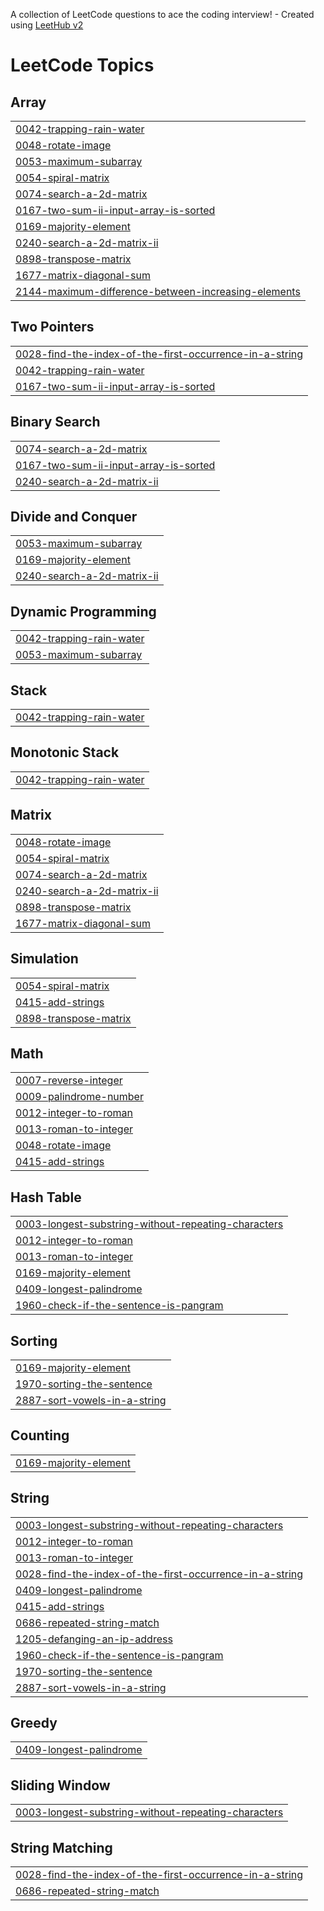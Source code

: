 A collection of LeetCode questions to ace the coding interview! - Created using [LeetHub v2](https://github.com/arunbhardwaj/LeetHub-2.0)
<!---LeetCode Topics Start-->
# LeetCode Topics
## Array
|  |
| ------- |
| [0042-trapping-rain-water](https://github.com/saklechas03/DSA/tree/master/0042-trapping-rain-water) |
| [0048-rotate-image](https://github.com/saklechas03/DSA/tree/master/0048-rotate-image) |
| [0053-maximum-subarray](https://github.com/saklechas03/DSA/tree/master/0053-maximum-subarray) |
| [0054-spiral-matrix](https://github.com/saklechas03/DSA/tree/master/0054-spiral-matrix) |
| [0074-search-a-2d-matrix](https://github.com/saklechas03/DSA/tree/master/0074-search-a-2d-matrix) |
| [0167-two-sum-ii-input-array-is-sorted](https://github.com/saklechas03/DSA/tree/master/0167-two-sum-ii-input-array-is-sorted) |
| [0169-majority-element](https://github.com/saklechas03/DSA/tree/master/0169-majority-element) |
| [0240-search-a-2d-matrix-ii](https://github.com/saklechas03/DSA/tree/master/0240-search-a-2d-matrix-ii) |
| [0898-transpose-matrix](https://github.com/saklechas03/DSA/tree/master/0898-transpose-matrix) |
| [1677-matrix-diagonal-sum](https://github.com/saklechas03/DSA/tree/master/1677-matrix-diagonal-sum) |
| [2144-maximum-difference-between-increasing-elements](https://github.com/saklechas03/DSA/tree/master/2144-maximum-difference-between-increasing-elements) |
## Two Pointers
|  |
| ------- |
| [0028-find-the-index-of-the-first-occurrence-in-a-string](https://github.com/saklechas03/DSA/tree/master/0028-find-the-index-of-the-first-occurrence-in-a-string) |
| [0042-trapping-rain-water](https://github.com/saklechas03/DSA/tree/master/0042-trapping-rain-water) |
| [0167-two-sum-ii-input-array-is-sorted](https://github.com/saklechas03/DSA/tree/master/0167-two-sum-ii-input-array-is-sorted) |
## Binary Search
|  |
| ------- |
| [0074-search-a-2d-matrix](https://github.com/saklechas03/DSA/tree/master/0074-search-a-2d-matrix) |
| [0167-two-sum-ii-input-array-is-sorted](https://github.com/saklechas03/DSA/tree/master/0167-two-sum-ii-input-array-is-sorted) |
| [0240-search-a-2d-matrix-ii](https://github.com/saklechas03/DSA/tree/master/0240-search-a-2d-matrix-ii) |
## Divide and Conquer
|  |
| ------- |
| [0053-maximum-subarray](https://github.com/saklechas03/DSA/tree/master/0053-maximum-subarray) |
| [0169-majority-element](https://github.com/saklechas03/DSA/tree/master/0169-majority-element) |
| [0240-search-a-2d-matrix-ii](https://github.com/saklechas03/DSA/tree/master/0240-search-a-2d-matrix-ii) |
## Dynamic Programming
|  |
| ------- |
| [0042-trapping-rain-water](https://github.com/saklechas03/DSA/tree/master/0042-trapping-rain-water) |
| [0053-maximum-subarray](https://github.com/saklechas03/DSA/tree/master/0053-maximum-subarray) |
## Stack
|  |
| ------- |
| [0042-trapping-rain-water](https://github.com/saklechas03/DSA/tree/master/0042-trapping-rain-water) |
## Monotonic Stack
|  |
| ------- |
| [0042-trapping-rain-water](https://github.com/saklechas03/DSA/tree/master/0042-trapping-rain-water) |
## Matrix
|  |
| ------- |
| [0048-rotate-image](https://github.com/saklechas03/DSA/tree/master/0048-rotate-image) |
| [0054-spiral-matrix](https://github.com/saklechas03/DSA/tree/master/0054-spiral-matrix) |
| [0074-search-a-2d-matrix](https://github.com/saklechas03/DSA/tree/master/0074-search-a-2d-matrix) |
| [0240-search-a-2d-matrix-ii](https://github.com/saklechas03/DSA/tree/master/0240-search-a-2d-matrix-ii) |
| [0898-transpose-matrix](https://github.com/saklechas03/DSA/tree/master/0898-transpose-matrix) |
| [1677-matrix-diagonal-sum](https://github.com/saklechas03/DSA/tree/master/1677-matrix-diagonal-sum) |
## Simulation
|  |
| ------- |
| [0054-spiral-matrix](https://github.com/saklechas03/DSA/tree/master/0054-spiral-matrix) |
| [0415-add-strings](https://github.com/saklechas03/DSA/tree/master/0415-add-strings) |
| [0898-transpose-matrix](https://github.com/saklechas03/DSA/tree/master/0898-transpose-matrix) |
## Math
|  |
| ------- |
| [0007-reverse-integer](https://github.com/saklechas03/DSA/tree/master/0007-reverse-integer) |
| [0009-palindrome-number](https://github.com/saklechas03/DSA/tree/master/0009-palindrome-number) |
| [0012-integer-to-roman](https://github.com/saklechas03/DSA/tree/master/0012-integer-to-roman) |
| [0013-roman-to-integer](https://github.com/saklechas03/DSA/tree/master/0013-roman-to-integer) |
| [0048-rotate-image](https://github.com/saklechas03/DSA/tree/master/0048-rotate-image) |
| [0415-add-strings](https://github.com/saklechas03/DSA/tree/master/0415-add-strings) |
## Hash Table
|  |
| ------- |
| [0003-longest-substring-without-repeating-characters](https://github.com/saklechas03/DSA/tree/master/0003-longest-substring-without-repeating-characters) |
| [0012-integer-to-roman](https://github.com/saklechas03/DSA/tree/master/0012-integer-to-roman) |
| [0013-roman-to-integer](https://github.com/saklechas03/DSA/tree/master/0013-roman-to-integer) |
| [0169-majority-element](https://github.com/saklechas03/DSA/tree/master/0169-majority-element) |
| [0409-longest-palindrome](https://github.com/saklechas03/DSA/tree/master/0409-longest-palindrome) |
| [1960-check-if-the-sentence-is-pangram](https://github.com/saklechas03/DSA/tree/master/1960-check-if-the-sentence-is-pangram) |
## Sorting
|  |
| ------- |
| [0169-majority-element](https://github.com/saklechas03/DSA/tree/master/0169-majority-element) |
| [1970-sorting-the-sentence](https://github.com/saklechas03/DSA/tree/master/1970-sorting-the-sentence) |
| [2887-sort-vowels-in-a-string](https://github.com/saklechas03/DSA/tree/master/2887-sort-vowels-in-a-string) |
## Counting
|  |
| ------- |
| [0169-majority-element](https://github.com/saklechas03/DSA/tree/master/0169-majority-element) |
## String
|  |
| ------- |
| [0003-longest-substring-without-repeating-characters](https://github.com/saklechas03/DSA/tree/master/0003-longest-substring-without-repeating-characters) |
| [0012-integer-to-roman](https://github.com/saklechas03/DSA/tree/master/0012-integer-to-roman) |
| [0013-roman-to-integer](https://github.com/saklechas03/DSA/tree/master/0013-roman-to-integer) |
| [0028-find-the-index-of-the-first-occurrence-in-a-string](https://github.com/saklechas03/DSA/tree/master/0028-find-the-index-of-the-first-occurrence-in-a-string) |
| [0409-longest-palindrome](https://github.com/saklechas03/DSA/tree/master/0409-longest-palindrome) |
| [0415-add-strings](https://github.com/saklechas03/DSA/tree/master/0415-add-strings) |
| [0686-repeated-string-match](https://github.com/saklechas03/DSA/tree/master/0686-repeated-string-match) |
| [1205-defanging-an-ip-address](https://github.com/saklechas03/DSA/tree/master/1205-defanging-an-ip-address) |
| [1960-check-if-the-sentence-is-pangram](https://github.com/saklechas03/DSA/tree/master/1960-check-if-the-sentence-is-pangram) |
| [1970-sorting-the-sentence](https://github.com/saklechas03/DSA/tree/master/1970-sorting-the-sentence) |
| [2887-sort-vowels-in-a-string](https://github.com/saklechas03/DSA/tree/master/2887-sort-vowels-in-a-string) |
## Greedy
|  |
| ------- |
| [0409-longest-palindrome](https://github.com/saklechas03/DSA/tree/master/0409-longest-palindrome) |
## Sliding Window
|  |
| ------- |
| [0003-longest-substring-without-repeating-characters](https://github.com/saklechas03/DSA/tree/master/0003-longest-substring-without-repeating-characters) |
## String Matching
|  |
| ------- |
| [0028-find-the-index-of-the-first-occurrence-in-a-string](https://github.com/saklechas03/DSA/tree/master/0028-find-the-index-of-the-first-occurrence-in-a-string) |
| [0686-repeated-string-match](https://github.com/saklechas03/DSA/tree/master/0686-repeated-string-match) |
<!---LeetCode Topics End-->